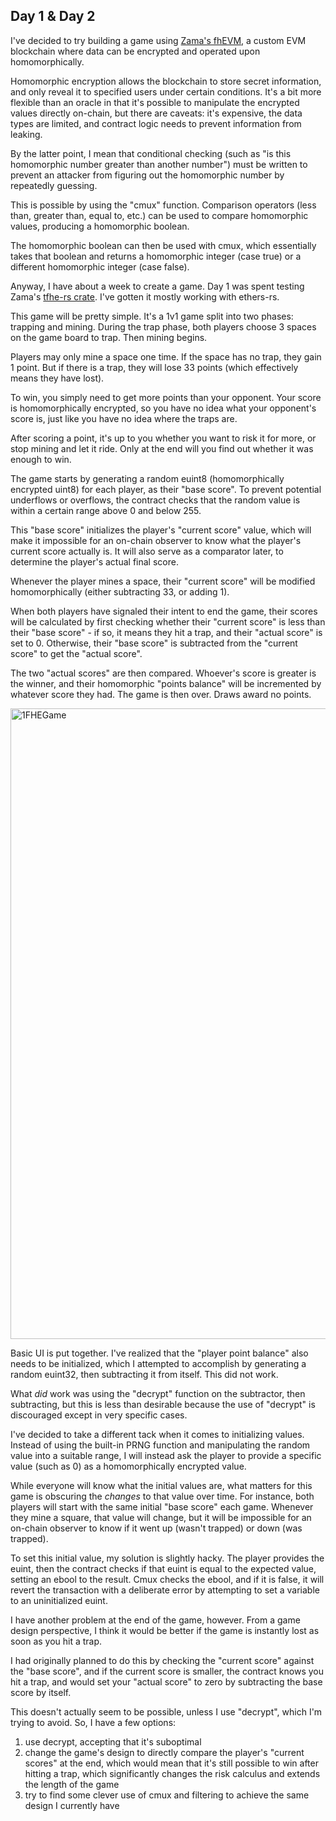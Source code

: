 ## Day 1 & Day 2

I've decided to try building a game using [Zama's fhEVM](https://www.zama.ai/fhevm), a custom EVM blockchain where data can be encrypted and operated upon homomorphically.  

Homomorphic encryption allows the blockchain to store secret information, and only reveal it to specified users under certain conditions.  It's a bit more flexible than an oracle in that it's possible to manipulate the encrypted values directly on-chain, but there are caveats: it's expensive, the data types are limited, and contract logic needs to prevent information from leaking.

By the latter point, I mean that conditional checking (such as "is this homomorphic number greater than another number") must be written to prevent an attacker from figuring out the homomorphic number by repeatedly guessing.

This is possible by using the "cmux" function.  Comparison operators (less than, greater than, equal to, etc.) can be used to compare homomorphic values, producing a homomorphic boolean.

The homomorphic boolean can then be used with cmux, which essentially takes that boolean and returns a homomorphic integer (case true) or a different homomorphic integer (case false).

Anyway, I have about a week to create a game.  Day 1 was spent testing Zama's [tfhe-rs crate](https://github.com/zama-ai/tfhe-rs). I've gotten it mostly working with ethers-rs.

This game will be pretty simple.  It's a 1v1 game split into two phases: trapping and mining.  During the trap phase, both players choose 3 spaces on the game board to trap.  Then mining begins.

Players may only mine a space one time.  If the space has no trap, they gain 1 point.  But if there is a trap, they will lose 33 points (which effectively means they have lost).

To win, you simply need to get more points than your opponent.  Your score is homomorphically encrypted, so you have no idea what your opponent's score is, just like you have no idea where the traps are.

After scoring a point, it's up to you whether you want to risk it for more, or stop mining and let it ride.  Only at the end will you find out whether it was enough to win.

The game starts by generating a random euint8 (homomorphically encrypted uint8) for each player, as their "base score".  To prevent potential underflows or overflows, the contract checks that the random value is within a certain range above 0 and below 255.

This "base score" initializes the player's "current score" value, which will make it impossible for an on-chain observer to know what the player's current score actually is.  It will also serve as a comparator later, to determine the player's actual final score.

Whenever the player mines a space, their "current score" will be modified homomorphically (either subtracting 33, or adding 1).

When both players have signaled their intent to end the game, their scores will be calculated by first checking whether their "current score" is less than their "base score" - if so, it means they hit a trap, and their "actual score" is set to 0.  Otherwise, their "base score" is subtracted from the "current score" to get the "actual score".

The two "actual scores" are then compared.  Whoever's score is greater is the winner, and their homomorphic "points balance" will be incremented by whatever score they had.  The game is then over.  Draws award no points.

<img width="1009" alt="1FHEGame" src="https://github.com/Cactoidal/ZAMAfhEVMGame/assets/115384394/f123b91a-66bb-48cf-abfd-70b12105455e">

Basic UI is put together.  I've realized that the "player point balance" also needs to be initialized, which I attempted to accomplish by generating a random euint32, then subtracting it from itself.  This did not work.

What _did_ work was using the "decrypt" function on the subtractor, then subtracting, but this is less than desirable because the use of "decrypt" is discouraged except in very specific cases.

I've decided to take a different tack when it comes to initializing values.  Instead of using the built-in PRNG function and manipulating the random value into a suitable range, I will instead ask the player to provide a specific value (such as 0) as a homomorphically encrypted value.

While everyone will know what the initial values are, what matters for this game is obscuring the _changes_ to that value over time.  For instance, both players will start with the same initial "base score" each game.  Whenever they mine a square, that value will change, but it will be impossible for an on-chain observer to know if it went up (wasn't trapped) or down (was trapped).

To set this initial value, my solution is slightly hacky.  The player provides the euint, then the contract checks if that euint is equal to the expected value, setting an ebool to the result.  Cmux checks the ebool, and if it is false, it will revert the transaction with a deliberate error by attempting to set a variable to an uninitialized euint.

I have another problem at the end of the game, however.  From a game design perspective, I think it would be better if the game is instantly lost as soon as you hit a trap.

I had originally planned to do this by checking the "current score" against the "base score", and if the current score is smaller, the contract knows you hit a trap, and would set your "actual score" to zero by subtracting the base score by itself.

This doesn't actually seem to be possible, unless I use "decrypt", which I'm trying to avoid.  So, I have a few options:
1) use decrypt, accepting that it's suboptimal
2) change the game's design to directly compare the player's "current scores" at the end, which would mean that it's still possible to win after hitting a trap, which significantly changes the risk calculus and extends the length of the game
3) try to find some clever use of cmux and filtering to achieve the same design I currently have

